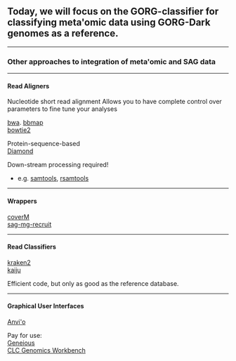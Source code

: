 ## Today, we will focus on the GORG-classifier for classifying meta'omic data using GORG-Dark genomes as a reference.

---
### Other approaches to integration of meta'omic and SAG data

---
#### Read Aligners

Nucleotide short read alignment
Allows you to have complete control over parameters to fine tune your analyses  

[bwa](https://bio-bwa.sourceforge.net/). 
[bbmap](https://jgi.doe.gov/data-and-tools/software-tools/bbtools/bb-tools-user-guide/bbmap-guide/)  
[bowtie2](https://bowtie-bio.sourceforge.net/bowtie2/manual.shtml)  

Protein-sequence-based  
[Diamond](https://github.com/bbuchfink/diamond)

Down-stream processing required! 
* e.g. [samtools](http://www.htslib.org/), [rsamtools](https://bioconductor.org/packages/release/bioc/html/Rsamtools.html)  



---
#### Wrappers  
[coverM](https://github.com/wwood/CoverM)  
[sag-mg-recruit](https://github.com/BigelowLab/sag-mg-recruit/tree/master)  

---
#### Read Classifiers  
[kraken2](https://ccb.jhu.edu/software/kraken/)  
[kaiju](https://github.com/bioinformatics-centre/kaiju)  

Efficient code, but only as good as the reference database.  

---
#### Graphical User Interfaces  

[Anvi'o](https://merenlab.org/tutorials/single-cell-genomics/)  

Pay for use:  
[Geneious](https://www.geneious.com/)  
[CLC Genomics Workbench](https://digitalinsights.qiagen.com/products-overview/discovery-insights-portfolio/qiagen-clc-genomics/?cmpid=QDI_GA_CLC&gclid=CjwKCAjwjMiiBhA4EiwAZe6jQxh5YJco-eviIbnR9rxBRq0rY8BRgkDAtBvEj9_xinXavzufSWdWwxoCtH8QAvD_BwE)  


